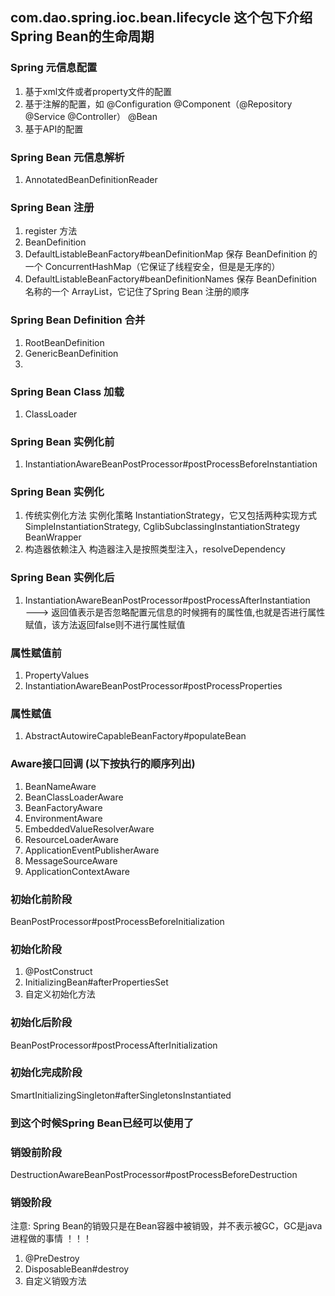 ## com.dao.spring.ioc.bean.lifecycle 这个包下介绍Spring Bean的生命周期

### Spring 元信息配置
1. 基于xml文件或者property文件的配置
2. 基于注解的配置，如 @Configuration @Component（@Repository @Service @Controller） @Bean
3. 基于API的配置

### Spring Bean 元信息解析
1. AnnotatedBeanDefinitionReader

### Spring Bean 注册
1. register 方法
2. BeanDefinition
3. DefaultListableBeanFactory#beanDefinitionMap 保存 BeanDefinition 的一个 ConcurrentHashMap（它保证了线程安全，但是是无序的）
4. DefaultListableBeanFactory#beanDefinitionNames 保存 BeanDefinition 名称的一个 ArrayList，它记住了Spring Bean 注册的顺序

### Spring Bean Definition 合并
1. RootBeanDefinition
2. GenericBeanDefinition
3. 

### Spring Bean Class 加载
1. ClassLoader

### Spring Bean 实例化前
1. InstantiationAwareBeanPostProcessor#postProcessBeforeInstantiation
### Spring Bean 实例化
1. 传统实例化方法
实例化策略 InstantiationStrategy，它又包括两种实现方式 SimpleInstantiationStrategy, CglibSubclassingInstantiationStrategy 
BeanWrapper
2. 构造器依赖注入
构造器注入是按照类型注入，resolveDependency
### Spring Bean 实例化后
1. InstantiationAwareBeanPostProcessor#postProcessAfterInstantiation  
   ---> 返回值表示是否忽略配置元信息的时候拥有的属性值,也就是否进行属性赋值，该方法返回false则不进行属性赋值
   
### 属性赋值前
1. PropertyValues
2. InstantiationAwareBeanPostProcessor#postProcessProperties

### 属性赋值
1. AbstractAutowireCapableBeanFactory#populateBean

### Aware接口回调 (以下按执行的顺序列出)
1. BeanNameAware
2. BeanClassLoaderAware
3. BeanFactoryAware
4. EnvironmentAware
5. EmbeddedValueResolverAware
6. ResourceLoaderAware
7. ApplicationEventPublisherAware
8. MessageSourceAware
9. ApplicationContextAware

### 初始化前阶段
BeanPostProcessor#postProcessBeforeInitialization

### 初始化阶段
1. @PostConstruct
2. InitializingBean#afterPropertiesSet
3. 自定义初始化方法

### 初始化后阶段
BeanPostProcessor#postProcessAfterInitialization

### 初始化完成阶段
SmartInitializingSingleton#afterSingletonsInstantiated

### 到这个时候Spring Bean已经可以使用了

### 销毁前阶段
DestructionAwareBeanPostProcessor#postProcessBeforeDestruction

### 销毁阶段 
注意: Spring Bean的销毁只是在Bean容器中被销毁，并不表示被GC，GC是java进程做的事情 ！！！
1. @PreDestroy
2. DisposableBean#destroy
3. 自定义销毁方法

